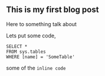 ## This is my first blog post

Here to something talk about

Lets put some code,

 ```tsql
 SELECT *
 FROM sys.tables
 WHERE [name] = 'SomeTable'
 ```

some of the `inline code`
